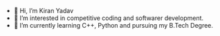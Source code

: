 - 👋 Hi, I’m Kiran Yadav
- 👀 I’m interested in competitive coding and softwarer development.
- 🌱 I’m currently learning C++, Python and pursuing my B.Tech Degree.
